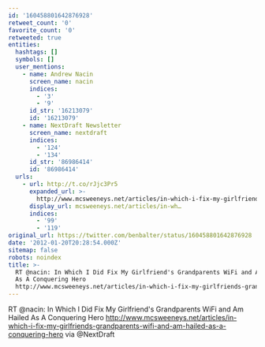 ```yaml
---
id: '160458801642876928'
retweet_count: '0'
favorite_count: '0'
retweeted: true
entities:
  hashtags: []
  symbols: []
  user_mentions:
    - name: Andrew Nacin
      screen_name: nacin
      indices:
        - '3'
        - '9'
      id_str: '16213079'
      id: '16213079'
    - name: NextDraft Newsletter
      screen_name: nextdraft
      indices:
        - '124'
        - '134'
      id_str: '86986414'
      id: '86986414'
  urls:
    - url: http://t.co/rJjc3Pr5
      expanded_url: >-
        http://www.mcsweeneys.net/articles/in-which-i-fix-my-girlfriends-grandparents-wifi-and-am-hailed-as-a-conquering-hero
      display_url: mcsweeneys.net/articles/in-wh…
      indices:
        - '99'
        - '119'
original_url: https://twitter.com/benbalter/status/160458801642876928
date: '2012-01-20T20:28:54.000Z'
sitemap: false
robots: noindex
title: >-
  RT @nacin: In Which I Did Fix My Girlfriend's Grandparents WiFi and Am Hailed
  As A Conquering Hero
  http://www.mcsweeneys.net/articles/in-which-i-fix-my-girlfriends-grandparents-wifi-and-am-hailed-as-a-conquering-hero…
---
```


RT @nacin: In Which I Did Fix My Girlfriend's Grandparents WiFi and Am Hailed As A Conquering Hero http://www.mcsweeneys.net/articles/in-which-i-fix-my-girlfriends-grandparents-wifi-and-am-hailed-as-a-conquering-hero via @NextDraft